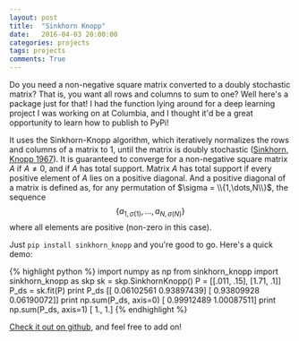 ```yaml
---
layout: post
title:  "Sinkhorn Knopp"
date:   2016-04-03 20:00:00
categories: projects
tags: projects
comments: True
---
```


Do you need a non-negative square matrix converted to a doubly stochastic matrix? That is, you want all rows and columns to sum to one? Well here's a package just for that! I had the function lying around for a deep learning project I was working on at Columbia, and I thought it'd be a great opportunity to learn how to publish to PyPi! 

It uses the Sinkhorn-Knopp algorithm, which iteratively normalizes the rows and columns of a matrix to 1, until the matrix is doubly stochastic ([Sinkhorn, Knopp 1967][sinkhorn_knopp_ref]). It is guaranteed to converge for a non-negative square matrix $A$ if $A \neq 0$, and if $A$ has total support. Matrix $A$ has total support if every positive element of $A$ lies on a positive diagonal. And a positive diagonal of a matrix is defined as, for any permutation of $\sigma = \\{1,\dots,N\\}$, the sequence $$\{ a_{1,\sigma(1)},\dots, a_{N,\sigma(N)} \}$$ where all elements are positive (non-zero in this case). 

Just ```pip install sinkhorn_knopp``` and you're good to go. Here's a quick demo:

{% highlight python %}
import numpy as np
from sinkhorn_knopp import sinkhorn_knopp as skp
sk = skp.SinkhornKnopp()
P = [[.011, .15], [1.71, .1]]
P_ds = sk.fit(P)
print P_ds
    [[ 0.06102561  0.93897439]
    [ 0.93809928  0.06190072]]
print np.sum(P_ds, axis=0)
    [ 0.99912489  1.00087511]
print np.sum(P_ds, axis=1)
    [ 1.,  1.]
{% endhighlight %}


[Check it out on github][github], and feel free to add on!


[github]: https://github.com/btaba/sinkhorn_knopp
[sinkhorn_knopp_ref]: http://msp.org/pjm/1967/21-2/pjm-v21-n2-p14-s.pdf